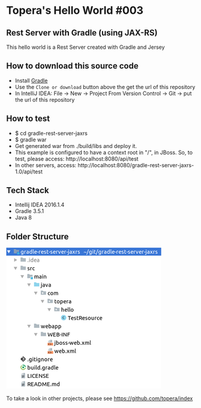 # Topera's Hello World #003
## Rest Server with Gradle (using JAX-RS)
This hello world is a Rest Server created with Gradle and Jersey

## How to download this source code
* Install [Gradle](https://gradle.org/install)
* Use the `Clone or download` button above the get the url of this repository
* In IntelliJ IDEA: File → New → Project From Version Control -> Git -> put the url of this repository

## How to test
* $ cd gradle-rest-server-jaxrs
* $ gradle war
* Get generated war from ./build/libs and deploy it.
* This example is configured to have a context root in "/", in JBoss. So, to test, please access: http://localhost:8080/api/test
* In other servers, access: http://localhost:8080/gradle-rest-server-jaxrs-1.0/api/test

## Tech Stack
* Intellij IDEA 2016.1.4
* Gradle 3.5.1
* Java 8

## Folder Structure
![folder-structure](./doc/files.png)

To take a look in other projects, please see https://github.com/topera/index



